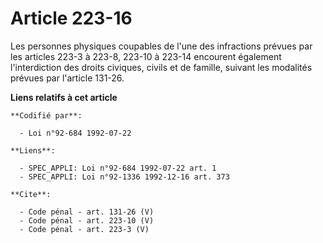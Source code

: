 # Article 223-16

Les personnes physiques coupables de l'une des infractions prévues par les articles 223-3 à 223-8, 223-10 à 223-14 encourent
également l'interdiction des droits civiques, civils et de famille, suivant les modalités prévues par l'article 131-26.

**Liens relatifs à cet article**

	**Codifié par**:

	  - Loi n°92-684 1992-07-22

	**Liens**:

	  - SPEC_APPLI: Loi n°92-684 1992-07-22 art. 1
	  - SPEC_APPLI: Loi n°92-1336 1992-12-16 art. 373

	**Cite**:

	  - Code pénal - art. 131-26 (V)
	  - Code pénal - art. 223-10 (V)
	  - Code pénal - art. 223-3 (V)
